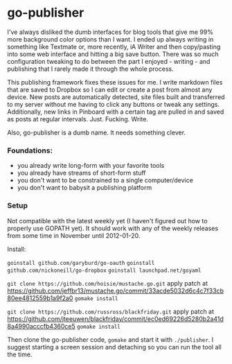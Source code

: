 # go-publisher

I've always disliked the dumb interfaces for blog tools that give me 99% more background color options than I want. I ended up always writing in something like Textmate or, more recently, iA Writer and then copy/pasting into some web interface and hitting a big save button. There was so much configuration tweaking to do between the part I enjoyed - writing - and publishing that I rarely made it through the whole process.

This publishing framework fixes these issues for me. I write markdown files that are saved to Dropbox so I can edit or create a post from almost any device. New posts are automatically detected, site files built and transferred to my server without me having to click any buttons or tweak any settings. Additionally, new links in Pinboard with a certain tag are pulled in and saved as posts at regular intervals. Just. Fucking. Write.

Also, go-publisher is a dumb name. It needs something clever.

### Foundations:

* you already write long-form with your favorite tools
* you already have streams of short-form stuff
* you don't want to be constrained to a single computer/device
* you don't want to babysit a publishing platform

### Setup

Not compatible with the latest weekly yet (I haven't figured out how to properly use GOPATH yet). It should work with any of the weekly releases from some time in November until 2012-01-20.

Install:

`goinstall github.com/garyburd/go-oauth`
`goinstall github.com/nickoneill/go-dropbox`
`goinstall launchpad.net/goyaml`

`git clone https://github.com/hoisie/mustache.go.git`
apply patch at https://github.com/jeffbr13/mustache.go/commit/33acde5032d6c4c7f33cb80ee4812559b1a9f2a0
`gomake install`

`git clone https://github.com/russross/blackfriday.git`
apply patch at https://github.com/jteeuwen/blackfriday/commit/ec0ed69226d5280b2a41d8a4990acccfb4360ce5
`gomake install`

Then clone the go-publisher code, `gomake` and start it with `./publisher`. I suggest starting a screen session and detaching so you can run the tool all the time.